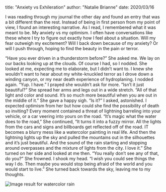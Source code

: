 title: "Anxiety vs Exhileration"
author: "Natalie Brianne"
date: 2020/03/16

I was reading through my journal the other day and found an entry that was a bit different than the rest. Instead of being in first person from my point of view, I found an interesting narrative. As I read, I remembered what it was meant to be. My anxiety vs my optimism. I often have conversations like these where I try to figure out exactly how I feel about a situation. Will my fear outweigh my excitement? Will I back down because of my anxiety? Or will I push through, hoping to find the beauty in the pain or terror.


“Have you ever driven in a thunderstorm before?” She asked me. We lay on our backs looking up at the clouds. Of course I had, so I nodded. She looked at me, expecting me to elaborate, but I didn’t want to. I knew she wouldn’t want to hear about my white-knuckled terror as I drove down a winding canyon, or my near death experience of hydroplaning. I nodded again. “Yup. I have.” I prayed she wouldn’t ask for more.
“Isn’t it just beautiful?” She spread her arms and legs out in a wide stretch. “All of that light and color and sound. It’s so much more beautiful when you are out in the middle of it.” She gave a happy sigh.
“Is it?” I asked, astonished. I expected optimism from her but how could she find the possibility of death so inviting? Every moment contained a threat of lightning barreling into your vehicle, or a car veering into yours on the road.
“It’s magic what the water does to the road,” She continued, “It turns it into a fuzzy mirror. All the lights from the cars and signs and billboards get reflected off of the road. IT becomes a blurry mess like a watercolor painting in real life. And then the lightning lights up the sky and pulled the mountains out in the silhouettes and it’s just beautiful. And the sound of the rain starting and stopping around overpasses and the mixture of lights from the city. I love it.” She turned on her side and looked at me then. “You really don’t see any of that, do you?” She frowned. I shook my head.
“I wish you could see things the way I do. Then maybe you would stop being afraid of the world and you would start to live.” She turned back towards the sky, leaving me to my thoughts.

<img alt="Image result for watercolor rain" src="https://cdn.pixabay.com/photo/2018/07/30/05/29/umbrella-3571843_960_720.jpg" />

